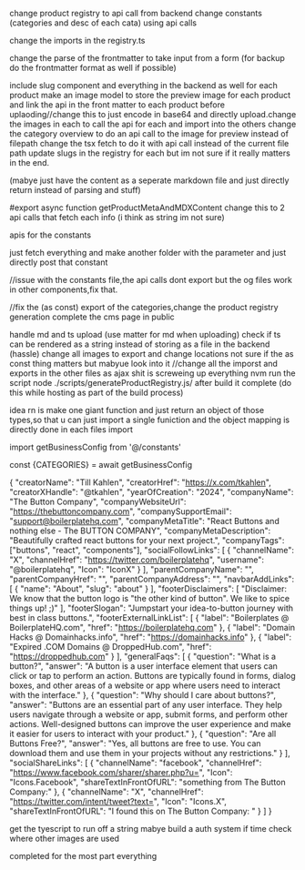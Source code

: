 change product registry to api call from backend
change constants (categories and desc of each cata) using api calls

change the imports in the registry.ts

change the parse of the frontmatter to take input from a form (for backup do the frontmatter format as well if possible)

include slug component and everything in the backend as well for each product 
make an image model to store the preview image for each product and link the api in the front matter to each product before uplaoding//change this to just encode in base64 and directly upload.change the images in each to call the api for each and import into the others
change the category overview to do an api call to the image for preview instead of filepath
change the tsx fetch to do it with api call instead of the current file path
update slugs in the registry for each but im not sure if it really matters in the end.

(mabye just have the content as a seperate markdown file and just directly return instead of parsing and stuff)

#export async function getProductMetaAndMDXContent change this to 2 api calls that fetch each info (i think as string im not sure)




apis for the constants


just fetch everything and make another folder with the parameter and just directly post that constant



//issue with the constants file,the api calls dont export but the og files work in other components,fix that.

//fix the (as const) export of the categories,change the product registry generation 
complete the cms page in public



handle md and ts upload (use matter for md when uploading) 
check if ts can be rendered as a string instead of storing as a file in the backend (hassle)
change all images to export and change locations
not sure if the as const thing matters but mabyue look into it
//change all the imporst and exports in the other files as ajax shit is screweing up everything
nvm run the script node ./scripts/generateProductRegistry.js/ after build it complete (do this while hosting as part of the build process)

idea rn is make one giant function and just return an object of those types,so that u can just import a single funiction and the object mapping is directly done in each files import



import getBusinessConfig from '@/constants'

const {CATEGORIES}  = await getBusinessConfig


{
  "creatorName": "Till Kahlen",
  "creatorHref": "https://x.com/tkahlen",
  "creatorXHandle": "@tkahlen",
  "yearOfCreation": "2024",
  "companyName": "The Button Company",
  "companyWebsiteUrl": "https://thebuttoncompany.com",
  "companySupportEmail": "support@boilerplatehq.com",
  "companyMetaTitle": "React Buttons and nothing else - The BUTTON COMPANY",
  "companyMetaDescription": "Beautifully crafted react buttons for your next project.",
  "companyTags": ["buttons", "react", "components"],
  "socialFollowLinks": [
    {
      "channelName": "X",
      "channelHref": "https://twitter.com/boilerplatehq",
      "username": "@boilerplatehq",
      "Icon": "IconX"
    }
  ],
  "parentCompanyName": "",
  "parentCompanyHref": "",
  "parentCompanyAddress": "",
  "navbarAddLinks": [
    {
      "name": "About",
      "slug": "about"
    }
  ],
  "footerDisclaimers": [
    "Disclaimer: We know that the button logo is \"the other kind of button\". We like to spice things up! ;)"
  ],
  "footerSlogan": "Jumpstart your idea-to-button journey with best in class buttons.",
  "footerExternalLinkList": [
    {
      "label": "Boilerplates @ BoilerplateHQ.com",
      "href": "https://boilerplatehq.com"
    },
    {
      "label": "Domain Hacks @ Domainhacks.info",
      "href": "https://domainhacks.info"
    },
    {
      "label": "Expired .COM Domains @ DroppedHub.com",
      "href": "https://droppedhub.com"
    }
  ],
  "generalFaqs": [
    {
      "question": "What is a button?",
      "answer": "A button is a user interface element that users can click or tap to perform an action. Buttons are typically found in forms, dialog boxes, and other areas of a website or app where users need to interact with the interface."
    },
    {
      "question": "Why should I care about buttons?",
      "answer": "Buttons are an essential part of any user interface. They help users navigate through a website or app, submit forms, and perform other actions. Well-designed buttons can improve the user experience and make it easier for users to interact with your product."
    },
    {
      "question": "Are all Buttons Free?",
      "answer": "Yes, all buttons are free to use. You can download them and use them in your projects without any restrictions."
    }
  ],
  "socialShareLinks": [
    {
      "channelName": "facebook",
      "channelHref": "https://www.facebook.com/sharer/sharer.php?u=",
      "Icon": "Icons.Facebook",
      "shareTextInFrontOfURL": "something from The Button Company:"
    },
    {
      "channelName": "X",
      "channelHref": "https://twitter.com/intent/tweet?text=",
      "Icon": "Icons.X",
      "shareTextInFrontOfURL": "I found this on The Button Company: "
    }
  ]
}


get the tyescript to run off a string
mabye build a auth system if time
check where other images are used

completed for the most part everything